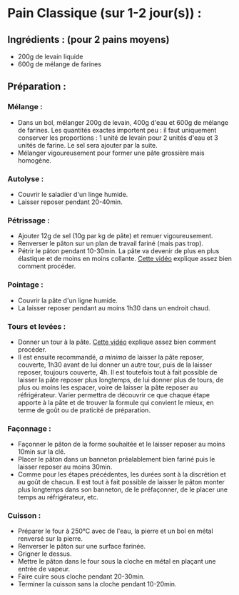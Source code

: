 # Pain Classique (sur 1-2 jour(s)) :

## Ingrédients : (pour 2 pains moyens)
* 200g de levain liquide
* 600g de mélange de farines

## Préparation :

### Mélange :
* Dans un bol, mélanger 200g de levain, 400g d'eau et 600g de mélange de farines. Les quantités exactes importent peu : il faut uniquement conserver les proportions : 1 unité de levain pour 2 unités d'eau et 3 unités de farine. Le sel sera ajouter par la suite.
* Mélanger vigoureusement pour former une pâte grossière mais homogène.

### Autolyse :
* Couvrir le saladier d'un linge humide.
* Laisser reposer pendant 20-40min.

### Pétrissage :
* Ajouter 12g de sel (10g par kg de pâte) et remuer vigoureusement.
* Renverser le pâton sur un plan de travail fariné (mais pas trop).
* Pétrir le pâton pendant 10-30min. La pâte va devenir de plus en plus élastique et de moins en moins collante. [Cette vidéo](https://www.youtube.com/watch?v=FkvjdqkZWqg) explique assez bien comment procéder.

### Pointage :
* Couvrir la pâte d'un ligne humide.
* La laisser reposer pendant au moins 1h30 dans un endroit chaud.

### Tours et levées :
* Donner un tour à la pâte. [Cette vidéo](https://www.youtube.com/watch?v=95r2XSYzahA) explique assez bien comment procéder.
* Il est ensuite recommandé, *a minima* de laisser la pâte reposer, couverte, 1h30 avant de lui donner un autre tour, puis de la laisser reposer, toujours couverte, 4h. Il est toutefois tout à fait possible de laisser la pâte reposer plus longtemps, de lui donner plus de tours, de plus ou moins les espacer, voire de laisser la pâte reposer au réfrigérateur. Varier permettra de découvrir ce que chaque étape apporte à la pâte et de trouver la formule qui convient le mieux, en terme de goût ou de praticité de préparation.

### Façonnage :
* Façonner le pâton de la forme souhaitée et le laisser reposer au moins 10min sur la clé.
* Placer le pâton dans un banneton préalablement bien fariné puis le laisser reposer au moins 30min.
* Comme pour les étapes précédentes, les durées sont à la discrétion et au goût de chacun. Il est tout à fait possible de laisser le pâton monter plus longtemps dans son banneton, de le préfaçonner, de le placer une temps au réfrigérateur, etc.

### Cuisson :
* Préparer le four à 250°C avec de l'eau, la pierre et un bol en métal renversé sur la pierre.
* Renverser le pâton sur une surface farinée.
* Grigner le dessus.
* Mettre le pâton dans le four sous la cloche en métal en plaçant une entrée de vapeur.
* Faire cuire sous cloche pendant 20-30min.
* Terminer la cuisson sans la cloche pendant 10-20min.